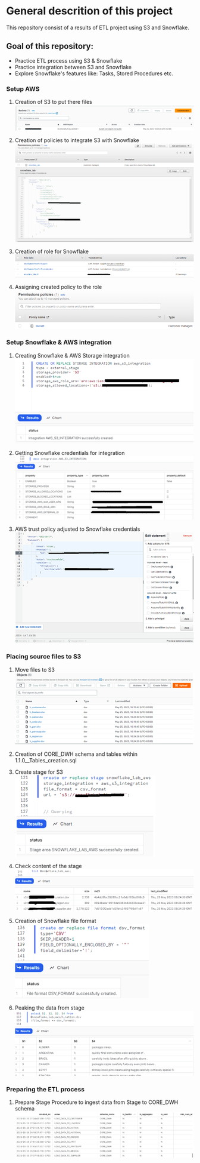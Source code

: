 # General descrition of this project
This repository consist of a results of ETL project using S3 and Snowflake.

## Goal of this repository:
- Practice ETL process using S3 & Snowflake
- Practice integration between S3 and Snowflake
- Explore Snowflake's features like: Tasks, Stored Procedures etc. 



### Setup AWS
1.  Creation of S3 to put there files
![Image](images/image01.png)

2.  Creation of policies to integrate S3 with Snowflake
![Image](images/image02.png)

3.  Creation of role for Snowflake
![Image](images/image03.png)

4.  Assigning created policy to the role
![Image](images/image04.png)

### Setup Snowflake & AWS integration
1.  Creating Snowflake & AWS Storage integration
![Image](images/image05.png)

2.  Getting Snowflake credentials for integration
![Image](images/image06.png)

3.  AWS trust policy adjusted to Snowflake credentials
![Image](images/image07.png)

### Placing source files to S3
1.  Move files to S3
![Image](images/image08.png)

2.  Creation of CORE_DWH schema and tables within
1.1.0__Tables_creation.sql


3.  Create stage for S3
![Image](images/image09.png)

4.  Check content of the stage
![Image](images/image10.png)

5.  Creation of Snowflake file format
![Image](images/image11.png)

6.  Peaking the data from stage
![Image](images/image12.png)


### Preparing the ETL process

1.  Prepare Stage Procedure to ingest data from Stage to CORE_DWH schema
![Image](images/image14.png)